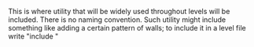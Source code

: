 This is where utility that will be widely used throughout levels will be included.
There is no naming convention.
Such utility might include something like adding a certain pattern of walls; to include it in a level file
write "include <path of utility>"